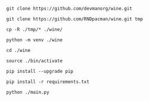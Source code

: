 `git clone https://github.com/devmanorg/wine.git`

`git clone https://github.com/RNDpacman/wine.git tmp`

`cp -R ./tmp/* ./wine/`

`python -m venv ./wine`

`cd ./wine`

`source ./bin/activate`

`pip install --upgrade pip`

`pip install -r requirements.txt`

`python ./main.py`
